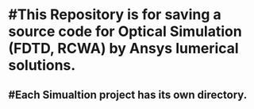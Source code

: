 # #This Repository is for saving a source code for Optical Simulation (FDTD, RCWA) by Ansys lumerical solutions.

## #Each Simualtion project has its own directory.
